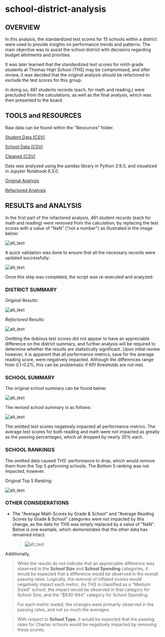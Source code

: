 # school-district-analysis

## OVERVIEW

In this analysis, the standardized test scores for 15 schools within a district were used to provide insights on performance trends and patterns. The main objective was to assist the school district with decisions regarding budget allotments and priorities.

It was later learned that the standardized test scores for ninth grade students at Thomas High School (THS) may be compromised, and after review, it was decided that the original analysis should be refactored to exclude the test scores for this group. 

In doing so, 461 students records (each, for math and reading,) were precluded from the calculations, as well as the final analysis, which was then presented to the board.

## TOOLS and RESOURCES

Raw data can be found within the "Resources" folder.

[Student Data (CSV)](https://github.com/farwaali08/school-district-analysis/blob/87c86d29c1de87fb2eb3d07676465312682ac573/Resources/students_complete.csv)

[School Data (CSV)](https://github.com/farwaali08/school-district-analysis/blob/87c86d29c1de87fb2eb3d07676465312682ac573/Resources/schools_complete.csv)

[Cleaned (CSV)](https://github.com/farwaali08/school-district-analysis/blob/87c86d29c1de87fb2eb3d07676465312682ac573/Resources/clean_students_complete.csv)

Data was analyzed using the pandas library in Python 3.9.3, and visualized in Jupyter Notebook 6.3.0.

[Original Analysis](https://github.com/farwaali08/school-district-analysis/blob/87c86d29c1de87fb2eb3d07676465312682ac573/PyCitySchools.ipynb)

[Refactored Analysis](https://github.com/farwaali08/school-district-analysis/blob/87c86d29c1de87fb2eb3d07676465312682ac573/PyCitySchools_Challenge_starter_code.ipynb)

## RESULTS and ANALYSIS

In the first part of the refactored analysis, 461 student records (each for math and reading) were removed from the calculation, by replacing the test scores with a value of "NaN" ("not a number") as illustrated in the image below:


![alt_text](https://github.com/farwaali08/school-district-analysis/blob/57b2eb6334d7382702f0c19bd3fa3bdf1b8458e3/NaN1.png)



A quick validation was done to ensure that all the necessary records were updated successfully:


![alt_text](https://github.com/farwaali08/school-district-analysis/blob/7737c1b38c37e0968c88b1495a9089747d2e1e45/confirmnan.png)



Once this step was completed, the script was re-executed and analyzed:


### **DISTRICT SUMMARY**

*Original Results:*

![alt_text](https://github.com/farwaali08/school-district-analysis/blob/06bf8b29ec5b0efed0cd250ed90730d528d81efc/district_summary_1.png)



*Refactored Results:*

![alt_text](https://github.com/farwaali08/school-district-analysis/blob/06bf8b29ec5b0efed0cd250ed90730d528d81efc/district_summary_2.png)


Omitting the dubious test scores did not appear to have an appreciable difference on the district summary, and further analysis will be required to determine whether the results are statistically significant. Upon initial review however, it is apparent that all performance metrics, save for the average reading score, were negatively impacted. Although the differences range from 0.1-0.2%, this can be problematic if KPI thresholds are not met.


### **SCHOOL SUMMARY**

The original school summary can be found below:

![alt_text](https://github.com/farwaali08/school-district-analysis/blob/f01c68852ace92c7335850f461e7531e874e4491/SCHOOL_SUMMARY1.png)


The revised school summary is as follows:

![alt_text](https://github.com/farwaali08/school-district-analysis/blob/f01c68852ace92c7335850f461e7531e874e4491/SCHOOL_SUM_REFAC.png)

The omitted test scores negatively impacted all performance metrics. The average test scores for both reading and math were not impacted as greatly as the passing percentages, which all dropped by nearly 30% each.


### **SCHOOL RANKINGS**

The omitted data caused THS' performance to drop, which would remove them from the Top 5 peforming schools. The Bottom 5 ranking was not impacted, however.


Original Top 5 Ranking:

![alt_text](https://github.com/farwaali08/school-district-analysis/blob/6fbf7f530e90e75ab726ccf90994125872d8b7e9/Top_5_Original.png)



### **OTHER CONSIDERATIONS**

* The "Average Math Scores by Grade & School" and "Average Reading Scores by Grade & School" categories were not impacted by this change, as the data for THS was simply replaced by a value of "NaN". Below is one example, which demonstrates that the other data has remained intact:

     > ![alt_text](https://github.com/farwaali08/school-district-analysis/blob/c636ddfc9588e2e6b0b40622b2062fa76994352e/nan_no_impact.png) 


Additionally,

 > While the results do not indicate that an appreciable difference was observed in the **School Size** and **School Spending** categories, it would be expected that a difference would be observed in the overall passing rates. Logically, the removal of inflated scores would negatively impact each metric. As THS is classified as a "Medium Sized" school, the impact would be observed in that category for School Size, and the "$630-644" category for School Spending.
  
 > For each metric tested, the changes were primarily observed in the passing rates, and not so much the averages.
 
 > With respect to **School Type**, it would be expected that the passing rates for Charter schools would be negatively impacted by removing these scores.
